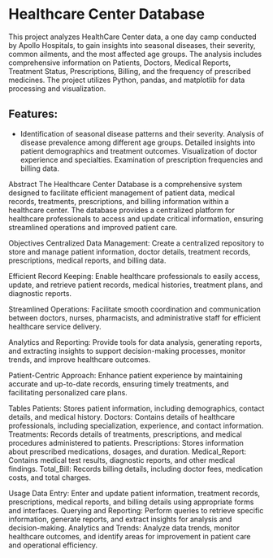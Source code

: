 # Healthcare Center Database #

This project analyzes HealthCare Center data, a one day camp conducted by Apollo Hospitals, to gain insights into seasonal diseases, their severity, common ailments, and the most affected age groups. The analysis includes comprehensive information on Patients, Doctors, Medical Reports, Treatment Status, Prescriptions, Billing, and the frequency of prescribed medicines. The project utilizes Python, pandas, and matplotlib for data processing and visualization.

## Features:
* Identification of seasonal disease patterns and their severity.
Analysis of disease prevalence among different age groups.
Detailed insights into patient demographics and treatment outcomes.
Visualization of doctor experience and specialties.
Examination of prescription frequencies and billing data.

Abstract
The Healthcare Center Database is a comprehensive system designed to facilitate efficient management of patient data, medical records, treatments, prescriptions, and billing information within a healthcare center. The database provides a centralized platform for healthcare professionals to access and update critical information, ensuring streamlined operations and improved patient care.

Objectives
Centralized Data Management: Create a centralized repository to store and manage patient information, doctor details, treatment records, prescriptions, medical reports, and billing data.

Efficient Record Keeping: Enable healthcare professionals to easily access, update, and retrieve patient records, medical histories, treatment plans, and diagnostic reports.

Streamlined Operations: Facilitate smooth coordination and communication between doctors, nurses, pharmacists, and administrative staff for efficient healthcare service delivery.

Analytics and Reporting: Provide tools for data analysis, generating reports, and extracting insights to support decision-making processes, monitor trends, and improve healthcare outcomes.

Patient-Centric Approach: Enhance patient experience by maintaining accurate and up-to-date records, ensuring timely treatments, and facilitating personalized care plans.

Tables
Patients: Stores patient information, including demographics, contact details, and medical history.
Doctors: Contains details of healthcare professionals, including specialization, experience, and contact information.
Treatments: Records details of treatments, prescriptions, and medical procedures administered to patients.
Prescriptions: Stores information about prescribed medications, dosages, and duration.
Medical_Report: Contains medical test results, diagnostic reports, and other medical findings.
Total_Bill: Records billing details, including doctor fees, medication costs, and total charges.

Usage
Data Entry: Enter and update patient information, treatment records, prescriptions, medical reports, and billing details using appropriate forms and interfaces.
Querying and Reporting: Perform queries to retrieve specific information, generate reports, and extract insights for analysis and decision-making.
Analytics and Trends: Analyze data trends, monitor healthcare outcomes, and identify areas for improvement in patient care and operational efficiency.

